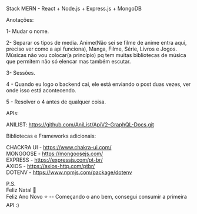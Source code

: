 Stack MERN - React + Node.js + Express.js + MongoDB

Anotações:

1- Mudar o nome.

2- Separar os tipos de media. Anime(Não sei se filme de anime entra aqui, preciso ver como a api funciona), Manga, Filme, Série, Livros e Jogos. Músicas não vou colocar(a princípio) pq tem muitas bibliotecas de música que permitem não só elencar mas também escutar.

3- Sessões.

4 - Quando eu logo o backend cai, ele está enviando o post duas vezes, ver onde isso está acontecendo.

5 - Resolver o 4 antes de qualquer coisa.


APIs: 

ANILIST: https://github.com/AniList/ApiV2-GraphQL-Docs.git

Bibliotecas e Frameworks adicionais:

CHACKRA UI - https://www.chakra-ui.com/
<br>
MONGOOSE - https://mongoosejs.com/
<br>
EXPRESS - https://expressjs.com/pt-br/
<br>
AXIOS - https://axios-http.com/ptbr/
<br>
DOTENV - https://www.npmjs.com/package/dotenv

P.S.
<br>
Feliz Natal 🎅 
<br>
Feliz Ano Novo ⭐ -- Começando o ano bem, consegui consumir a primeira API :)
